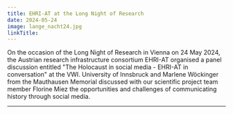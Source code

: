 ```yaml
---
title: EHRI-AT at the Long Night of Research 
date: 2024-05-24
image: lange_nacht24.jpg
linkTitle: 
---
```


On the occasion of the Long Night of Research in Vienna on 24 May 2024, the Austrian research infrastructure consortium EHRI-AT organised a panel discussion entitled "The Holocaust in social media - EHRI-AT in conversation" at the VWI. University of Innsbruck and Marlene Wöckinger from the Mauthausen Memorial discussed with our scientific project team member Florine Miez the opportunities and challenges of communicating history through social media.


---
